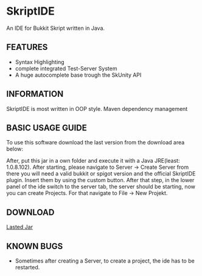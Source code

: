 # SkriptIDE
An IDE for Bukkit Skript written in Java.

## FEATURES
- Syntax Highlighting
- complete integrated Test-Server System
- A huge autocomplete base trough the SkUnity API

## INFORMATION
SkriptIDE is most written in OOP style.
Maven dependency management

## BASIC USAGE GUIDE

To use this software download the last version from the download area below:

After, put this jar in a own folder and execute it with a Java JRE(least: 1.0.8.102).
After starting, please navigate to Server -> Create Server from there you will need a valid
bukkit or spigot version and the official SkriptIDE plugin.
Insert them by using the custom button.
After that step, in the lower panel of the ide switch to the server tab, the server should
be starting, now you can create Projects. For that navigate to File -> New Projekt.

## DOWNLOAD
[Lasted Jar](https://api.liz3.de/get/skide/ide/SkriptIDE-final.jar)


## KNOWN BUGS
- Sometimes after creating a Server, to create a project, the ide has to be restarted.
